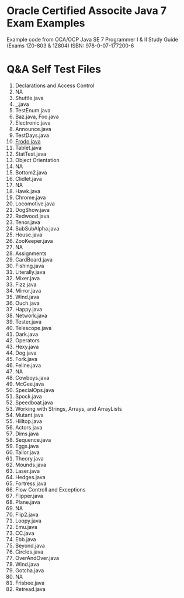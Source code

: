 # Oracle Certified Associte Java 7 Exam Examples
Example code from OCA/OCP Java SE 7 Programmer I &amp; II Study Guide (Exams 1Z0-803 &amp; 1Z804) ISBN: 978-0-07-177200-6

# Q&A Self Test Files
1. Declarations and Access Control
  1. NA
  2. Shuttle.java
  3. _.java
  4. TestEnum.java
  5. Baz.java, Foo.java
  6. Electronic.java
  7. Announce.java
  8. TestDays.java
  9. [Frodo.java](Frodo.java)
  10. Tablet.java
  11. StatTest.java
2. Object Orientation
  1. NA
  2. Bottom2.java
  3. Clidlet.java
  4. NA
  5. Hawk.java
  6. Chrome.java
  7. Locomotive.java
  8. DogShow.java
  9. Redwood.java
  10. Tenor.java
  11. SubSubAlpha.java
  12. House.java
  13. ZooKeeper.java
  14. NA
3. Assignments
  1. CardBoard.java
  2. Fishing.java
  3. Literally.java
  4. Mixer.java
  5. Fizz.java
  6. Mirror.java
  7. Wind.java
  8. Ouch.java
  9. Happy.java
  10. Network.java
  11. Tester.java
  12. Telescope.java
  13. Dark.java
4. Operators
  1. Hexy.java
  2. Dog.java
  3. Fork.java
  4. Feline.java
  5. NA
  6. Cowboys.java
  7. McGee.java
  8. SpecialOps.java
  9. Spock.java
  10. Speedboat.java
5. Working with Strings, Arrays, and ArrayLists
  1. Mutant.java
  2. Hilltop.java
  3. Actors.java
  4. Dims.java
  5. Sequence.java
  6. Eggs.java
  7. Tailor.java
  8. Theory.java
  9. Mounds.java
  10. Laser.java
  11. Hedges.java
  12. Fortress.java
6. Flow Controll and Exceptions
  1. Flipper.java
  2. Plane.java
  3. NA
  4. Flip2.java
  5. Loopy.java
  6. Emu.java
  7. CC.java
  8. Ebb.java
  9. Beyond.java
  10. Circles.java
  11. OverAndOver.java
  12. Wind.java
  13. Gotcha.java
  14. NA
  15. Frisbee.java
  16. Retread.java

<!--
https://github.com/spencerdcarlson/oca_java_7/blob/master/ch1/Frodo.java
https://github.com/spencerdcarlson/oca_java_7
-->
